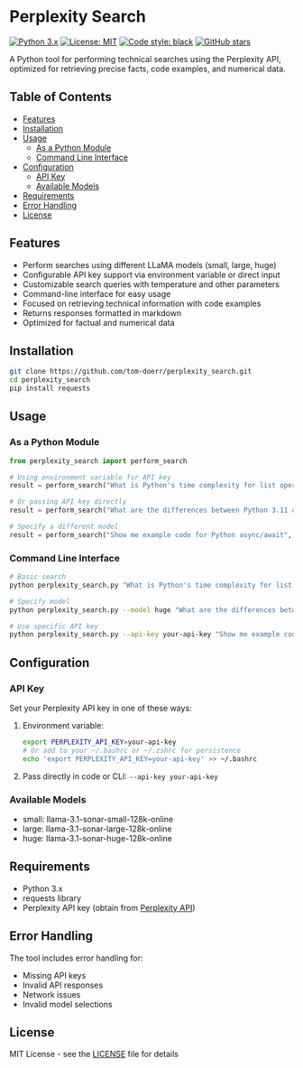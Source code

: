 # Perplexity Search

[![Python 3.x](https://img.shields.io/badge/python-3.x-blue.svg)](https://www.python.org/downloads/)
[![License: MIT](https://img.shields.io/badge/License-MIT-yellow.svg)](https://opensource.org/licenses/MIT)
[![Code style: black](https://img.shields.io/badge/code%20style-black-000000.svg)](https://github.com/psf/black)
[![GitHub stars](https://img.shields.io/github/stars/tom-doerr/perplexity_search?style=social)](https://github.com/tom-doerr/perplexity_search)

A Python tool for performing technical searches using the Perplexity API, optimized for retrieving precise facts, code examples, and numerical data.

## Table of Contents

- [Features](#features)
- [Installation](#installation)
- [Usage](#usage)
  - [As a Python Module](#as-a-python-module)
  - [Command Line Interface](#command-line-interface)
- [Configuration](#configuration)
  - [API Key](#api-key)
  - [Available Models](#available-models)
- [Requirements](#requirements)
- [Error Handling](#error-handling)
- [License](#license)

## Features

- Perform searches using different LLaMA models (small, large, huge)
- Configurable API key support via environment variable or direct input
- Customizable search queries with temperature and other parameters
- Command-line interface for easy usage
- Focused on retrieving technical information with code examples
- Returns responses formatted in markdown
- Optimized for factual and numerical data

## Installation

```bash
git clone https://github.com/tom-doerr/perplexity_search.git
cd perplexity_search
pip install requests
```

## Usage

### As a Python Module

```python
from perplexity_search import perform_search

# Using environment variable for API key
result = perform_search("What is Python's time complexity for list operations?")

# Or passing API key directly
result = perform_search("What are the differences between Python 3.11 and 3.12?", api_key="your-api-key")

# Specify a different model
result = perform_search("Show me example code for Python async/await", model="llama-3.1-sonar-huge-128k-online")
```

### Command Line Interface

```bash
# Basic search
python perplexity_search.py "What is Python's time complexity for list operations?"

# Specify model
python perplexity_search.py --model huge "What are the differences between Python 3.11 and 3.12?"

# Use specific API key
python perplexity_search.py --api-key your-api-key "Show me example code for Python async/await"
```

## Configuration

### API Key

Set your Perplexity API key in one of these ways:
1. Environment variable: 
   ```bash
   export PERPLEXITY_API_KEY=your-api-key
   # Or add to your ~/.bashrc or ~/.zshrc for persistence
   echo 'export PERPLEXITY_API_KEY=your-api-key' >> ~/.bashrc
   ```
2. Pass directly in code or CLI: `--api-key your-api-key`

### Available Models

- small: llama-3.1-sonar-small-128k-online
- large: llama-3.1-sonar-large-128k-online
- huge: llama-3.1-sonar-huge-128k-online

## Requirements

- Python 3.x
- requests library
- Perplexity API key (obtain from [Perplexity API](https://docs.perplexity.ai/))

## Error Handling

The tool includes error handling for:
- Missing API keys
- Invalid API responses
- Network issues
- Invalid model selections

## License

MIT License - see the [LICENSE](LICENSE) file for details

